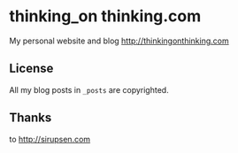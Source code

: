 # thinking_on thinking.com

My personal website and blog http://thinkingonthinking.com

## License

All my blog posts in `_posts` are copyrighted. 

## Thanks

to http://sirupsen.com 
